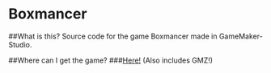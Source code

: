 # Boxmancer

##What is this?
Source code for the game Boxmancer made in GameMaker-Studio.

##Where can I get the game?
###[Here!](https://lontro.itch.io/boxmancer)
(Also includes GMZ!)

 
